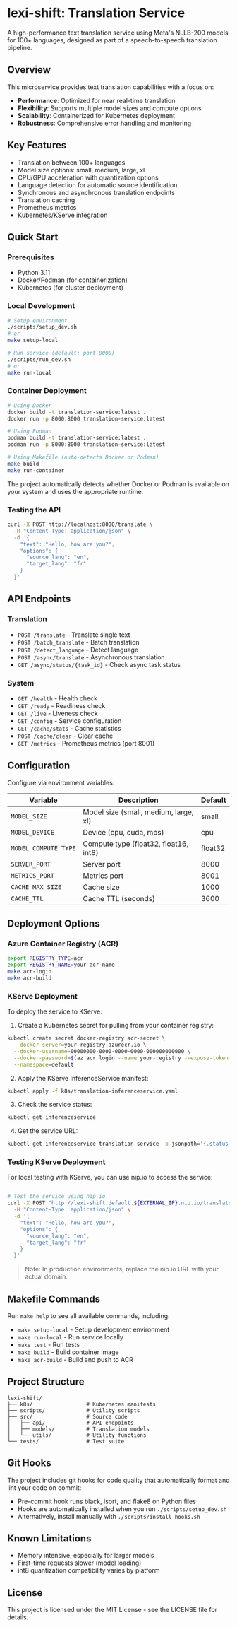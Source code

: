 # lexi-shift: Translation Service

A high-performance text translation service using Meta's NLLB-200 models for 100+ languages, designed as part of a speech-to-speech translation pipeline.

## Overview

This microservice provides text translation capabilities with a focus on:
- **Performance**: Optimized for near real-time translation
- **Flexibility**: Supports multiple model sizes and compute options
- **Scalability**: Containerized for Kubernetes deployment
- **Robustness**: Comprehensive error handling and monitoring

## Key Features

- Translation between 100+ languages
- Model size options: small, medium, large, xl
- CPU/GPU acceleration with quantization options
- Language detection for automatic source identification
- Synchronous and asynchronous translation endpoints
- Translation caching
- Prometheus metrics
- Kubernetes/KServe integration

## Quick Start

### Prerequisites
- Python 3.11
- Docker/Podman (for containerization)
- Kubernetes (for cluster deployment)

### Local Development

```bash
# Setup environment
./scripts/setup_dev.sh
# or
make setup-local

# Run service (default: port 8000)
./scripts/run_dev.sh
# or
make run-local
```

### Container Deployment

```bash
# Using Docker
docker build -t translation-service:latest .
docker run -p 8000:8000 translation-service:latest

# Using Podman
podman build -t translation-service:latest .
podman run -p 8000:8000 translation-service:latest

# Using Makefile (auto-detects Docker or Podman)
make build
make run-container
```

The project automatically detects whether Docker or Podman is available on your system and uses the appropriate runtime.

### Testing the API

```bash
curl -X POST http://localhost:8000/translate \
  -H "Content-Type: application/json" \
  -d '{
    "text": "Hello, how are you?",
    "options": {
      "source_lang": "en",
      "target_lang": "fr"
    }
  }'
```

## API Endpoints

### Translation
- `POST /translate` - Translate single text
- `POST /batch_translate` - Batch translation
- `POST /detect_language` - Detect language
- `POST /async/translate` - Asynchronous translation
- `GET /async/status/{task_id}` - Check async task status

### System
- `GET /health` - Health check
- `GET /ready` - Readiness check
- `GET /live` - Liveness check
- `GET /config` - Service configuration
- `GET /cache/stats` - Cache statistics
- `POST /cache/clear` - Clear cache
- `GET /metrics` - Prometheus metrics (port 8001)

## Configuration

Configure via environment variables:

| Variable | Description | Default |
|----------|-------------|---------|
| `MODEL_SIZE` | Model size (small, medium, large, xl) | small |
| `MODEL_DEVICE` | Device (cpu, cuda, mps) | cpu |
| `MODEL_COMPUTE_TYPE` | Compute type (float32, float16, int8) | float32 |
| `SERVER_PORT` | Server port | 8000 |
| `METRICS_PORT` | Metrics port | 8001 |
| `CACHE_MAX_SIZE` | Cache size | 1000 |
| `CACHE_TTL` | Cache TTL (seconds) | 3600 |

## Deployment Options

### Azure Container Registry (ACR)
```bash
export REGISTRY_TYPE=acr
export REGISTRY_NAME=your-acr-name
make acr-login
make acr-build
```

### KServe Deployment

To deploy the service to KServe:

1. Create a Kubernetes secret for pulling from your container registry:

```bash
kubectl create secret docker-registry acr-secret \
  --docker-server=your-registry.azurecr.io \
  --docker-username=00000000-0000-0000-0000-000000000000 \
  --docker-password=$(az acr login --name your-registry --expose-token --query accessToken -o tsv) \
  --namespace=default
```

2. Apply the KServe InferenceService manifest:

```bash
kubectl apply -f k8s/translation-inferenceservice.yaml
```

3. Check the service status:

```bash
kubectl get inferenceservice
```

4. Get the service URL:

```bash
kubectl get inferenceservice translation-service -o jsonpath='{.status.url}'
```

### Testing KServe Deployment

For local testing with KServe, you can use nip.io to access the service:

```bash

# Test the service using nip.io
curl -X POST "http://lexi-shift.default.${EXTERNAL_IP}.nip.io/translate" \
  -H "Content-Type: application/json" \
  -d '{
    "text": "Hello, how are you?",
    "options": {
      "source_lang": "en",
      "target_lang": "fr"
    }
  }'
```

> Note: In production environments, replace the nip.io URL with your actual domain.

## Makefile Commands

Run `make help` to see all available commands, including:
- `make setup-local` - Setup development environment
- `make run-local` - Run service locally
- `make test` - Run tests
- `make build` - Build container image
- `make acr-build` - Build and push to ACR

## Project Structure

```
lexi-shift/
├── k8s/                 # Kubernetes manifests
├── scripts/             # Utility scripts
├── src/                 # Source code
│   ├── api/             # API endpoints
│   ├── models/          # Translation models
│   └── utils/           # Utility functions
└── tests/               # Test suite
```

## Git Hooks

The project includes git hooks for code quality that automatically format and lint your code on commit:

- Pre-commit hook runs black, isort, and flake8 on Python files
- Hooks are automatically installed when you run `./scripts/setup_dev.sh`
- Alternatively, install manually with `./scripts/install_hooks.sh`

## Known Limitations

- Memory intensive, especially for larger models
- First-time requests slower (model loading)
- int8 quantization compatibility varies by platform

## License

This project is licensed under the MIT License - see the LICENSE file for details.